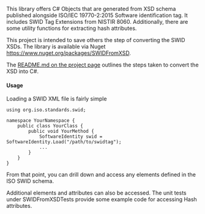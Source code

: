 This library offers C# Objects that are generated from XSD schema published alongside ISO/IEC 19770-2:2015 Software identification tag. It includes SWID Tag Extensions from NISTIR 8060. Additionally, there are some utility functions for extracting hash attributes.

This project is intended to save others the step of converting the SWID XSDs. The library is available via Nuget https://www.nuget.org/packages/SWIDFromXSD.

The [README.md on the project page](https://www.github.com/andrewmedak/SWIDFromXSD/SWIDFromXSD/README.md) outlines the steps taken to convert the XSD into C#. 

#### Usage
Loading a SWID XML file is fairly simple
```
using org.iso.standards.swid;

namespace YourNamespace {
    public class YourClass {
	    public void YourMethod {
		    SoftwareIdentity swid = SoftwareIdentity.Load("/path/to/swidtag");
			...
		}
	}
}
```
From that point, you can drill down and access any elements defined in the ISO SWID schema.

Additional elements and attributes can also be accessed. The unit tests under SWIDFromXSDTests provide some example code for accessing Hash attributes.
